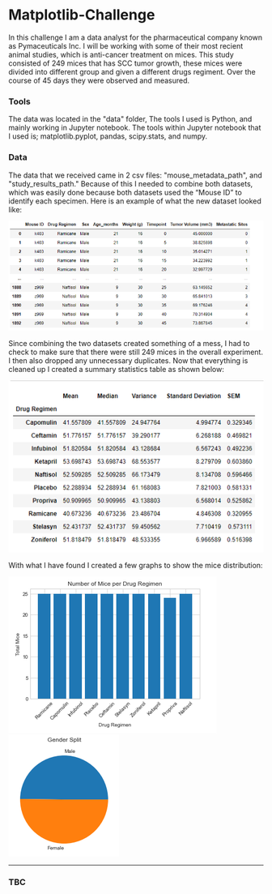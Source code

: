 # Matplotlib-Challenge

In this challenge I am a data analyst for the pharmaceutical company known as Pymaceuticals Inc. I will be working with some of their most recient animal studies, which is anti-cancer treatment on mices. This study consisted of 249 mices that has SCC tumor growth, these mices were divided into different group and given a different drugs regiment. Over the course of 45 days they were observed and measured. 

### Tools
The data was located in the "data" folder, The tools I used is Python, and mainly working in Jupyter notebook. The tools within Jupyter notebook that I used is; matplotlib.pyplot, pandas, scipy.stats, and numpy.

### Data
The data that we received came in 2 csv files: "mouse_metadata_path", and "study_results_path." Because of this I needed to combine both datasets, which was easily done because both datasets used the “Mouse ID” to identify each specimen. Here is an example of what the new dataset looked like: 

![](Images/Mouse_Data_Combined.png)

Since combining the two datasets created something of a mess, I had to check to make sure that there were still 249 mices in the overall experiment. I then also dropped any unnecessary duplicates. Now that everything is cleaned up I created a summary statistics table as shown below: 

![](Images/Sum_Stat.png)

With what I have found I created a few graphs to show the mice distribution:

![](Images/Mice_per_DR.png)
![](Images/Gender_split.png)

---
### TBC
